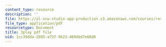 ```yaml
---
content_type: resource
description: ''
file: https://ol-ocw-studio-app-production.s3.amazonaws.com/courses/res-6-012-introduction-to-probability-spring-2018/1cc39dda2895a7379b234094bd7e68d0_d2M4LNSeIn4.pdf
file_type: application/pdf
resourcetype: Document
title: 3play pdf file
uid: 1cc39dda-2895-a737-9b23-4094bd7e68d0
---
```

